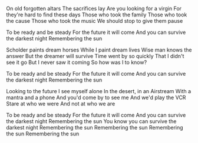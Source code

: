 On old forgotten altars
The sacrifices lay
Are you looking for a virgin
For they're hard to find these days
Those who took the family
Those who took the cause
Those who took the music
We should stop to give them pause

To be ready and be steady
For the future it will come
And you can survive the darkest night
Remembering the sun

Scholder paints dream horses
While I paint dream lives
Wise man knows the answer
But the dreamer will survive
Time went by so quickly
That I didn't see it go
But I never saw it coming
So how was I to know?

To be ready and be steady
For the future it will come
And you can survive the darkest night
Remembering the sun

Looking to the future
I see myself alone
In the desert, in an Airstream
With a mantra and a phone
And you'd come by to see me
And we'd play the VCR
Stare at who we were
And not at who we are

To be ready and be steady
For the future it will come
And you can survive the darkest night
Remembering the sun
You know you can survive the darkest night
Remembering the sun
Remembering the sun
Remembering the sun
Remembering the sun
